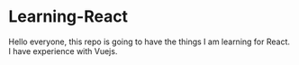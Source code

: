 # Learning-React
Hello everyone, this repo is going to have the things I am learning for React. I have experience with Vuejs.
